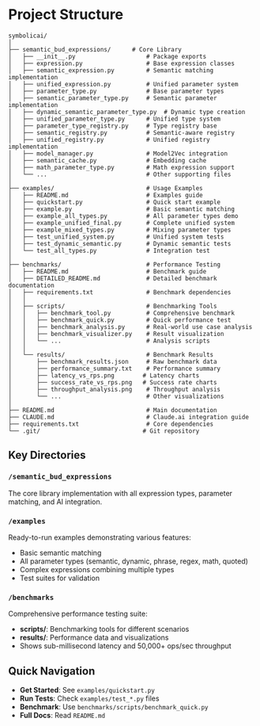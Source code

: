 # Project Structure

```
symbolicai/
│
├── semantic_bud_expressions/      # Core Library
│   ├── __init__.py                    # Package exports
│   ├── expression.py                  # Base expression classes
│   ├── semantic_expression.py         # Semantic matching implementation
│   ├── unified_expression.py          # Unified parameter system
│   ├── parameter_type.py              # Base parameter types
│   ├── semantic_parameter_type.py     # Semantic parameter implementation
│   ├── dynamic_semantic_parameter_type.py  # Dynamic type creation
│   ├── unified_parameter_type.py      # Unified type system
│   ├── parameter_type_registry.py     # Type registry base
│   ├── semantic_registry.py           # Semantic-aware registry
│   ├── unified_registry.py            # Unified registry implementation
│   ├── model_manager.py               # Model2Vec integration
│   ├── semantic_cache.py              # Embedding cache
│   ├── math_parameter_type.py         # Math expression support
│   └── ...                            # Other supporting files
│
├── examples/                          # Usage Examples
│   ├── README.md                      # Examples guide
│   ├── quickstart.py                  # Quick start example
│   ├── example.py                     # Basic semantic matching
│   ├── example_all_types.py           # All parameter types demo
│   ├── example_unified_final.py       # Complete unified system
│   ├── example_mixed_types.py         # Mixing parameter types
│   ├── test_unified_system.py         # Unified system tests
│   ├── test_dynamic_semantic.py       # Dynamic semantic tests
│   └── test_all_types.py              # Integration test
│
├── benchmarks/                        # Performance Testing
│   ├── README.md                      # Benchmark guide
│   ├── DETAILED_README.md             # Detailed benchmark documentation
│   ├── requirements.txt               # Benchmark dependencies
│   │
│   ├── scripts/                       # Benchmarking Tools
│   │   ├── benchmark_tool.py          # Comprehensive benchmark
│   │   ├── benchmark_quick.py         # Quick performance test
│   │   ├── benchmark_analysis.py      # Real-world use case analysis
│   │   ├── benchmark_visualizer.py    # Result visualization
│   │   └── ...                        # Analysis scripts
│   │
│   └── results/                       # Benchmark Results
│       ├── benchmark_results.json     # Raw benchmark data
│       ├── performance_summary.txt    # Performance summary
│       ├── latency_vs_rps.png        # Latency charts
│       ├── success_rate_vs_rps.png   # Success rate charts
│       ├── throughput_analysis.png    # Throughput analysis
│       └── ...                        # Other visualizations
│
├── README.md                          # Main documentation
├── CLAUDE.md                          # Claude.ai integration guide
├── requirements.txt                   # Core dependencies
└── .git/                             # Git repository
```

## Key Directories

### `/semantic_bud_expressions`
The core library implementation with all expression types, parameter matching, and AI integration.

### `/examples`
Ready-to-run examples demonstrating various features:
- Basic semantic matching
- All parameter types (semantic, dynamic, phrase, regex, math, quoted)
- Complex expressions combining multiple types
- Test suites for validation

### `/benchmarks`
Comprehensive performance testing suite:
- **scripts/**: Benchmarking tools for different scenarios
- **results/**: Performance data and visualizations
- Shows sub-millisecond latency and 50,000+ ops/sec throughput

## Quick Navigation

- **Get Started**: See `examples/quickstart.py`
- **Run Tests**: Check `examples/test_*.py` files
- **Benchmark**: Use `benchmarks/scripts/benchmark_quick.py`
- **Full Docs**: Read `README.md`